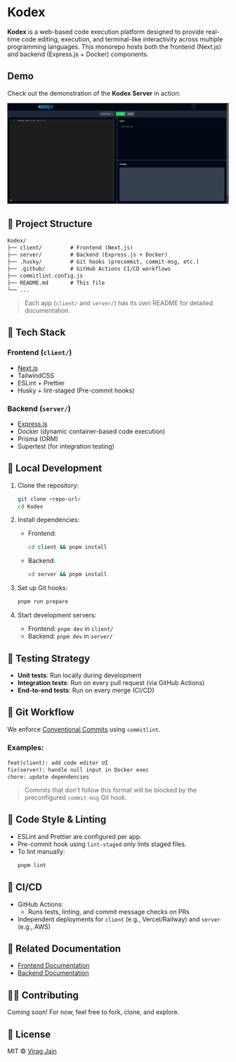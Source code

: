 # Kodex

**Kodex** is a web-based code execution platform designed to provide real-time code editing, execution, and terminal-like interactivity across multiple programming languages. This monorepo hosts both the frontend (Next.js) and backend (Express.js + Docker) components.

## Demo

Check out the demonstration of the **Kodex Server** in action:

![Kodex Server Demo](./assets/kodex-demo.gif)

## 📂 Project Structure

```
Kodex/
├── client/         # Frontend (Next.js)
├── server/         # Backend (Express.js + Docker)
├── .husky/         # Git hooks (precommit, commit-msg, etc.)
├── .github/        # GitHub Actions CI/CD workflows
├── commitlint.config.js
├── README.md       # This file
└── ...
```

> Each app (`client/` and `server/`) has its own README for detailed documentation.

## 🧰 Tech Stack

### Frontend (`client/`)
- [Next.js](https://nextjs.org/)
- TailwindCSS
- ESLint + Prettier
- Husky + lint-staged (Pre-commit hooks)

### Backend (`server/`)
- [Express.js](https://expressjs.com/)
- Docker (dynamic container-based code execution)
- Prisma (ORM)
- Supertest (for integration testing)

## 🚀 Local Development

1. Clone the repository:
   ```bash
   git clone <repo-url>
   cd Kodex
   ```

2. Install dependencies:
   - Frontend:
     ```bash
     cd client && pnpm install
     ```
   - Backend:
     ```bash
     cd server && pnpm install
     ```

3. Set up Git hooks:
   ```bash
   pnpm run prepare
   ```

4. Start development servers:
   - Frontend: `pnpm dev` in `client/`
   - Backend: `pnpm dev` in `server/`

## 🧪 Testing Strategy

- **Unit tests**: Run locally during development
- **Integration tests**: Run on every pull request (via GitHub Actions)
- **End-to-end tests**: Run on every merge (CI/CD)

## 🤖 Git Workflow

We enforce [Conventional Commits](https://www.conventionalcommits.org/en/v1.0.0/) using `commitlint`.

### Examples:
```
feat(client): add code editor UI
fix(server): handle null input in Docker exec
chore: update dependencies
```

> Commits that don't follow this format will be blocked by the preconfigured `commit-msg` Git hook.

## 🧹 Code Style & Linting

- ESLint and Prettier are configured per app.
- Pre-commit hook using `lint-staged` only lints staged files.
- To lint manually:
  ```bash
  pnpm lint
  ```

## 🔀 CI/CD

- GitHub Actions:
  - Runs tests, linting, and commit message checks on PRs
- Independent deployments for `client` (e.g., Vercel/Railway) and `server` (e.g., AWS)

## 📁 Related Documentation

- [Frontend Documentation](client/README.md)
- [Backend Documentation](server/README.md)

## 🧑‍💻 Contributing

Coming soon! For now, feel free to fork, clone, and explore.

## 📄 License

MIT © [Virag Jain](mailto:viragjain3010@gmail.com)
